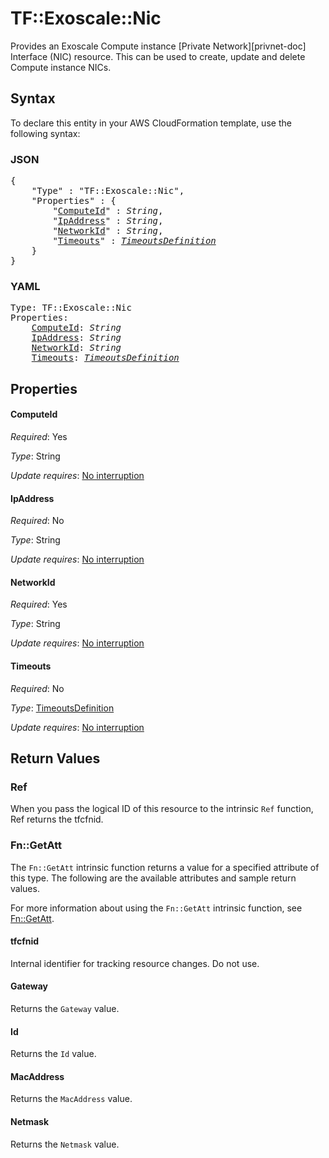 # TF::Exoscale::Nic

Provides an Exoscale Compute instance [Private Network][privnet-doc] Interface (NIC) resource. This can be used to create, update and delete Compute instance NICs.

## Syntax

To declare this entity in your AWS CloudFormation template, use the following syntax:

### JSON

<pre>
{
    "Type" : "TF::Exoscale::Nic",
    "Properties" : {
        "<a href="#computeid" title="ComputeId">ComputeId</a>" : <i>String</i>,
        "<a href="#ipaddress" title="IpAddress">IpAddress</a>" : <i>String</i>,
        "<a href="#networkid" title="NetworkId">NetworkId</a>" : <i>String</i>,
        "<a href="#timeouts" title="Timeouts">Timeouts</a>" : <i><a href="timeoutsdefinition.md">TimeoutsDefinition</a></i>
    }
}
</pre>

### YAML

<pre>
Type: TF::Exoscale::Nic
Properties:
    <a href="#computeid" title="ComputeId">ComputeId</a>: <i>String</i>
    <a href="#ipaddress" title="IpAddress">IpAddress</a>: <i>String</i>
    <a href="#networkid" title="NetworkId">NetworkId</a>: <i>String</i>
    <a href="#timeouts" title="Timeouts">Timeouts</a>: <i><a href="timeoutsdefinition.md">TimeoutsDefinition</a></i>
</pre>

## Properties

#### ComputeId

_Required_: Yes

_Type_: String

_Update requires_: [No interruption](https://docs.aws.amazon.com/AWSCloudFormation/latest/UserGuide/using-cfn-updating-stacks-update-behaviors.html#update-no-interrupt)

#### IpAddress

_Required_: No

_Type_: String

_Update requires_: [No interruption](https://docs.aws.amazon.com/AWSCloudFormation/latest/UserGuide/using-cfn-updating-stacks-update-behaviors.html#update-no-interrupt)

#### NetworkId

_Required_: Yes

_Type_: String

_Update requires_: [No interruption](https://docs.aws.amazon.com/AWSCloudFormation/latest/UserGuide/using-cfn-updating-stacks-update-behaviors.html#update-no-interrupt)

#### Timeouts

_Required_: No

_Type_: <a href="timeoutsdefinition.md">TimeoutsDefinition</a>

_Update requires_: [No interruption](https://docs.aws.amazon.com/AWSCloudFormation/latest/UserGuide/using-cfn-updating-stacks-update-behaviors.html#update-no-interrupt)

## Return Values

### Ref

When you pass the logical ID of this resource to the intrinsic `Ref` function, Ref returns the tfcfnid.

### Fn::GetAtt

The `Fn::GetAtt` intrinsic function returns a value for a specified attribute of this type. The following are the available attributes and sample return values.

For more information about using the `Fn::GetAtt` intrinsic function, see [Fn::GetAtt](https://docs.aws.amazon.com/AWSCloudFormation/latest/UserGuide/intrinsic-function-reference-getatt.html).

#### tfcfnid

Internal identifier for tracking resource changes. Do not use.

#### Gateway

Returns the <code>Gateway</code> value.

#### Id

Returns the <code>Id</code> value.

#### MacAddress

Returns the <code>MacAddress</code> value.

#### Netmask

Returns the <code>Netmask</code> value.

